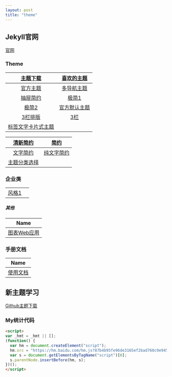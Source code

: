 ```yaml
---
layout: post
title: "theme"
---
```


## Jekyll官网

[官网](https://jekyllrb.com/docs/themes/)

###  Theme 

|             [主题下载](http://jekyllthemes.org/)             |       [喜欢的主题](https://github.com/aigarsdz/brume)        |
| :----------------------------------------------------------: | :----------------------------------------------------------: |
|      [官方主题](https://jamstackthemes.dev/ssg/jekyll/)      | [多导航主题](https://github.com/mmistakes/minimal-mistakes)  |
|         [抽屉简约](https://github.com/poole/lanyon)          |        [极简1](https://github.com/heiswayi/the-plain)        |
|            [极简2](https://github.com/ronv/sidey)            | [官方默认主题](https://github.com/kitian616/jekyll-TeXt-theme) |
| [3栏排版](https://github.com/vsoch/tw-jekyll?ref=jekyll-themes.com) |   [3栏](https://github.com/cotes2020/jekyll-theme-chirpy)    |
| [标签文字卡片式主题](https://github.com/caarlos0-graveyard/up) |                                                              |

|      [清新简约](https://github.com/ahmadajmi/type)      |    [简约](https://github.com/chesterhow/tale)    |
| :-----------------------------------------------------: | :----------------------------------------------: |
| [文字简约](https://github.com/wild-flame/jekyll-simple) | [纯文字简约](https://github.com/yous/whiteglass) |
|   [主题分类选择](https://jekyll-themes.com/category)    |                                                  |





### 企业类

|                                                  |      |
| :----------------------------------------------: | :--: |
| [风格1](https://github.com/bencentra/centrarium) |      |

#####  其他

|                      Name                       |
| :---------------------------------------------: |
| [图表Web应用](https://github.com/tabler/tabler) |





###  手册文档

|                             Name                             |
| :----------------------------------------------------------: |
| [使用文档](https://kitian616.github.io/jekyll-TeXt-theme/docs/en/quick-start) |

## 新主题学习

[Github主题下载](https://github.com/leopardpan/leopardpan.github.io)



### My统计代码

```html
<script>
var _hmt = _hmt || [];
(function() {
  var hm = document.createElement("script");
  hm.src = "https://hm.baidu.com/hm.js?87b4b95fe96de3165ef2bad760c9e945";
  var s = document.getElementsByTagName("script")[0]; 
  s.parentNode.insertBefore(hm, s);
})();
</script>
```

